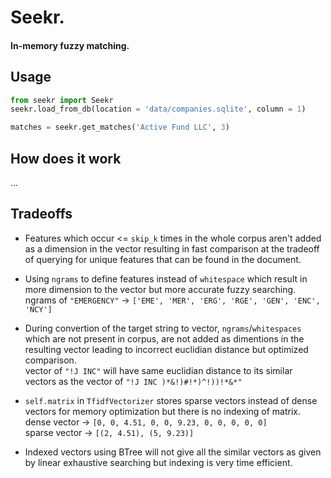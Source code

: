 # Seekr.

#### In-memory fuzzy matching.

## Usage 
```python
from seekr import Seekr
seekr.load_from_db(location = 'data/companies.sqlite', column = 1)

matches = seekr.get_matches('Active Fund LLC', 3)
```

## How does it work
...


## Tradeoffs

<!-- - Using dense matrix instead of sparse matrix for easy indexing and calculation of dot product and euclidian distance between two vectors.\
dense vector -> `[0, 0, 4.51, 0, 0, 9.23, 0, 0, 0, 0, 0]`\
sparse vector -> `[(2, 4.51), (5, 9.23)]` -->

- Features which occur <= `skip_k` times in the whole corpus aren't added as a dimension in the vector resulting in fast comparison at the tradeoff of querying for unique features that can be found in the document.

- Using `ngrams` to define features instead of `whitespace` which result in more dimension to the vector but more accurate fuzzy searching.\
ngrams of `"EMERGENCY"` -> `['EME', 'MER', 'ERG', 'RGE', 'GEN', 'ENC', 'NCY']`

- During convertion of the target string to vector, `ngrams`/`whitespaces` which are not present in corpus, are not added as dimentions in the resulting vector leading to incorrect euclidian distance but optimized comparison.\
vector of `"!J INC"` will have same euclidian distance to its similar vectors as the vector of `"!J INC )*&!)#!*)^!))!*&*"` 

- `self.matrix` in `TfidfVectorizer` stores sparse vectors instead of dense vectors for memory optimization but there is no indexing of matrix.\
dense vector -> `[0, 0, 4.51, 0, 0, 9.23, 0, 0, 0, 0, 0]`\
sparse vector -> `[(2, 4.51), (5, 9.23)]`

- Indexed vectors using BTree will not give all the similar vectors as given by linear exhaustive searching but indexing is very time efficient.
